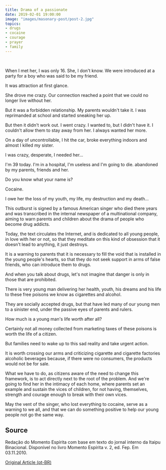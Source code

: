 ```yaml
---
title: Drama of a passionate
date: 2019-02-01 19:00:00
image: "images/masonary-post/post-2.jpg"
topics: 
- drugs
- cocaine
- courage
- prayer
- family
---
```

 

When I met her, I was only 16. She, I don't know. We were introduced
at a party for a boy who was said to be my friend.

It was attraction at first glance.

She drove me crazy. Our connection reached a point that we could no longer live
without her.

But it was a forbidden relationship. My parents wouldn't take it. I was reprimanded
at school and started sneaking her up.

But then it didn't work out. I went crazy. I wanted to, but I didn't have it. I couldn't
allow them to stay away from her. I always wanted her more.

On a day of uncontrollable, I hit the car, broke everything indoors and almost
I killed my sister.

I was crazy, desperate, I needed her...

I'm 39 today. I'm in a hospital, I'm useless and I'm going to die.
abandoned by my parents, friends and her.

Do you know what your name is?

Cocaine.

I owe her the loss of my youth, my life, my destruction and
my death...

This outburst is signed by a famous American singer who died there
years and was transcribed in the internal newspaper of a multinational company,
aiming to warn parents and children about the drama of people who become
drug addicts.

Today, the text circulates the Internet, and is dedicated to all young people,
in love with her or not, so that they meditate on this kind of obsession that
it doesn't lead to anything, it just destroys.

It is a warning to parents that it is necessary to fill the void that is installed in the
young people's hearts, so that they do not seek support in arms of false
friends, who can introduce them to drugs.

And when you talk about drugs, let's not imagine that danger is only in those
that are prohibited.

There is very young man delivering her health, youth, his dreams and his life to
these free poisons we know as cigarettes and alcohol.

They are socially accepted drugs, but that have led many of our young men to a
sinister end, under the passive eyes of parents and rulers.

How much is a young man's life worth after all?

Certainly not all money collected from marketing taxes
of these poisons is worth the life of a citizen.

But families need to wake up to this sad reality and take
urgent action.

It is worth crossing our arms and criticizing cigarette and cigarette factories
alcoholic beverages because, if there were no consumers, the products would not be
for sale.

What we have to do, as citizens aware of the need to change this
framework, is to act directly next to the root of the problem. And we're going to find her in the
intimacy of each home, where parents set an example and sustain the vices of
children, for not having, themselves, strength and courage enough to break with
their own vices.

May the vent of the singer, who lost everything to cocaine, serve as a warning to
we all, and that we can do something positive to help our young people not
go the same way.



## Source
Redação do Momento Espírita com base em texto do jornal interno da Itaipu
Binacional.
Disponível no livro Momento Espírita v. 2, ed. Fep.
Em 03.11.2010.



[Original Article (pt-BR)](http://momento.com.br/pt/ler_texto.php?id=201)
